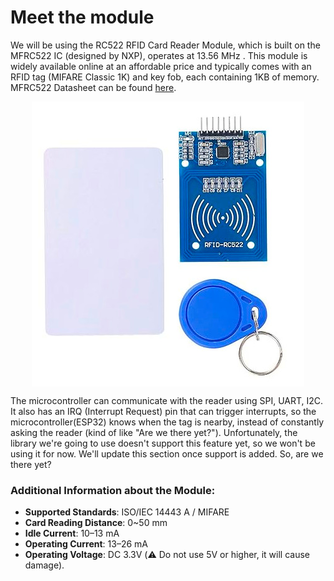 # Meet the module

We will be using the RC522 RFID Card Reader Module, which is built on the MFRC522 IC (designed by NXP), operates at 13.56 MHz . This module is widely available online at an affordable price and typically comes with an RFID tag (MIFARE Classic 1K) and key fob, each containing 1KB of memory. MFRC522 Datasheet can be found [here](https://www.nxp.com/docs/en/data-sheet/MFRC522.pdf).

<img style="display: block; margin: auto;" src="./images/rc522-rfid-card-reader.jpg"/>

The microcontroller can communicate with the reader using SPI, UART, I2C. It also has an IRQ (Interrupt Request) pin that can trigger interrupts, so the microcontroller(ESP32) knows when the tag is nearby, instead of constantly asking the reader (kind of like "Are we there yet?").  Unfortunately, the library we're going to use doesn't support this feature yet, so we won't be using it for now. We'll update this section once support is added. So, are we there yet?

### Additional Information about the Module:
- **Supported Standards**: ISO/IEC 14443 A / MIFARE 
- **Card Reading Distance**: 0~50 mm 
- **Idle Current**: 10–13 mA  
- **Operating Current**: 13–26 mA  
- **Operating Voltage**: DC 3.3V  (⚠️ Do not use 5V or higher, it will cause damage).

